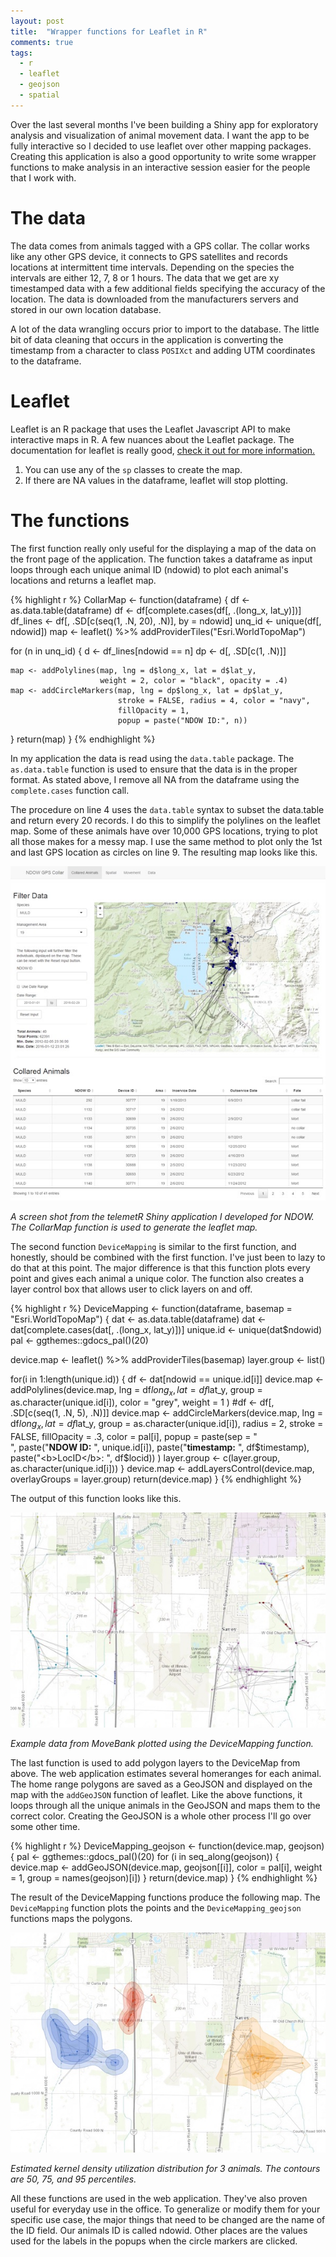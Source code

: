 ```yaml
---
layout: post
title:  "Wrapper functions for Leaflet in R"
comments: true
tags:
  - r
  - leaflet
  - geojson
  - spatial
---
```


Over the last several months I've been building a Shiny app for exploratory analysis and visualization of animal movement data. I want the app to be fully interactive so I decided to use leaflet over other mapping packages. Creating this application is also a good opportunity to write some wrapper functions to make analysis in an interactive session easier for the people that I work with.

<!--more-->

# The data

The data comes from animals tagged with a GPS collar. The collar works like any other GPS device, it connects to GPS satellites and records locations at intermittent time intervals. Depending on the species the intervals are either 12, 7, 8 or 1 hours. The data that we get are xy timestamped data with a few additional fields specifying the accuracy of the location. The data is downloaded from the manufacturers servers and stored in our own location database.

A lot of the data wrangling occurs prior to import to the database. The little bit of data cleaning that occurs in the application is converting the timestamp from a character to class `POSIXct` and adding UTM coordinates to the dataframe.

# Leaflet

Leaflet is an R package that uses the Leaflet Javascript API to make interactive maps in R. A few nuances about the Leaflet package. The documentation for leaflet is really good, [check it out for more information.](https://www.rstudio.github.io/leaflet)

1. You can use any of the `sp` classes to create the map.
2. If there are NA values in the dataframe, leaflet will stop plotting.

# The functions

The first function really only useful for the displaying a map of the data on the front page of the application. The function takes a dataframe as input loops through each unique animal ID (ndowid) to plot each animal's locations and returns a leaflet map.

{% highlight r %}
CollarMap <- function(dataframe) {
  df <- as.data.table(dataframe)
  df <- df[complete.cases(df[, .(long_x, lat_y)])]
  df_lines <- df[, .SD[c(seq(1, .N, 20), .N)], by = ndowid]
  unq_id <- unique(df[, ndowid])
  map <- leaflet() %>% addProviderTiles("Esri.WorldTopoMap")

  for (n in unq_id) {
    d <- df_lines[ndowid == n]
    dp <- d[, .SD[c(1, .N)]]

    map <- addPolylines(map, lng = d$long_x, lat = d$lat_y,
                        weight = 2, color = "black", opacity = .4)
    map <- addCircleMarkers(map, lng = dp$long_x, lat = dp$lat_y,
                            stroke = FALSE, radius = 4, color = "navy",
                            fillOpacity = 1,
                            popup = paste("NDOW ID:", n))
  }
  return(map)
}
{% endhighlight %}

In my application the data is read using the `data.table` package. The `as.data.table` function is used to ensure that the data is in the proper format. As stated above, I remove all NA from the dataframe using the `complete.cases` function call.

The procedure on line 4 uses the `data.table` syntax to subset the data.table and return every 20 records. I do this to simplify the polylines on the leaflet map. Some of these animals have over 10,000 GPS locations, trying to plot all those makes for a messy map. I use the same method to plot only the 1st and last GPS location as circles on line 9. The resulting map looks like this.

![CollarMap map](/assets/collarmap.jpg)
<div class="caption">
  <p class = "caption-text">
    <em>A screen shot from the telemetR Shiny application I developed for NDOW. The CollarMap function is used to generate the leaflet map.</em>
  </p>
</div>

The second function `DeviceMapping` is similar to the first function, and honestly, should be combined with the first function. I've just been to lazy to do that at this point. The major difference is that this function plots every point and gives each animal a unique color. The function also creates a layer control box that allows user to click layers on and off.

{% highlight r %}
DeviceMapping <- function(dataframe, basemap = "Esri.WorldTopoMap") {
  dat <- as.data.table(dataframe)
  dat <- dat[complete.cases(dat[, .(long_x, lat_y)])]
  unique.id <- unique(dat$ndowid)
  pal <- ggthemes::gdocs_pal()(20)

  device.map <- leaflet() %>%
    addProviderTiles(basemap)
  layer.group <- list()

  for(i in 1:length(unique.id)) {
    df <- dat[ndowid == unique.id[i]]
    device.map <- addPolylines(device.map,
                               lng = df$long_x, lat = df$lat_y,
                               group = as.character(unique.id[i]),
                               color = "grey",
                               weight = 1
    )
    #df <- df[, .SD[c(seq(1, .N, 5), .N)]]
    device.map <- addCircleMarkers(device.map,
                                   lng = df$long_x, lat = df$lat_y,
                                   group = as.character(unique.id[i]),
                                   radius = 2,
                                   stroke = FALSE,
                                   fillOpacity = .3,
                                   color = pal[i],
                                   popup = paste(sep = "<br>",
                                                 paste("<b>NDOW ID:</b> ", unique.id[i]),
                                                 paste("<b>timestamp:</b> ", df$timestamp),
                                                 paste("<b>LocID</b>: ", df$locid))
    )
    layer.group <- c(layer.group, as.character(unique.id[i]))
  }
  device.map <- addLayersControl(device.map, overlayGroups = layer.group)
  return(device.map)
}
{% endhighlight %}

The output of this function looks like this.

![DeviceMapping output](/assets/devicemap.jpg)
<div class="caption">
  <p class = "caption-text">
    <em>Example data from MoveBank plotted using the DeviceMapping function.</em>
  </p>
</div>

The last function is used to add polygon layers to the DeviceMap from above. The web application estimates several homeranges for each animal. The home range polygons are saved as a GeoJSON and displayed on the map with the `addGeoJSON` function of leaflet. Like the above functions, it loops through all the unique animals in the GeoJSON and maps them to the correct color. Creating the GeoJSON is a whole other process I'll go over some other time.

{% highlight r %}
DeviceMapping_geojson <- function(device.map, geojson) {
  pal <- ggthemes::gdocs_pal()(20)
  for (i in seq_along(geojson)) {
    device.map <- addGeoJSON(device.map, geojson[[i]], color = pal[i],
                             weight = 1, group = names(geojson)[i])
  }
  return(device.map)
}
{% endhighlight %}

The result of the DeviceMapping functions produce the following map. The `DeviceMapping` function plots the points and the `DeviceMapping_geojson` functions maps the polygons.

![DeviceMapping output](/assets/mapud.jpg)
<div class="caption">
  <p class = "caption-text">
    <em>Estimated kernel density utilization distribution for 3 animals. The contours are 50, 75, and 95 percentiles.</em>
  </p>
</div>

All these functions are used in the web application. They've also proven useful for everyday use in the office. To generalize or modify them for your specific use case, the major things that need to be changed are the name of the ID field. Our animals ID is called ndowid. Other places are the values used for the labels in the popups when the circle markers are clicked.
